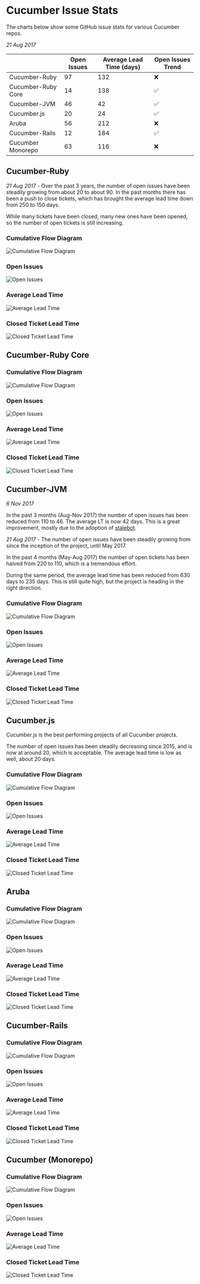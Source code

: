 # Cucumber Issue Stats

The charts below show some GitHub issue stats for various Cucumber repos.

*21 Aug 2017*

|                   | Open Issues   | Average Lead Time (days) | Open Issues Trend |
| ----------------- | ------------- | -------------------------| ------------------|
| Cucumber-Ruby     |            97 |                      132 |             ❌    |
| Cucumber-Ruby Core|            14 |                      138 |             ✅    |
| Cucumber-JVM      |            46 |                       42 |             ✅    |
| Cucumber.js       |            20 |                       24 |             ✅    |
| Aruba             |            56 |                      212 |             ❌    |
| Cucumber-Rails    |            12 |                      184 |             ✅    |
| Cucumber Monorepo |            63 |                      116 |             ❌    |

## Cucumber-Ruby

*21 Aug 2017* - Over the past 3 years, the number of open issues have been steadily growing
from about 20 to about 90. In the past months there has been a push to close tickets,
which has brought the average lead time down from 250 to 150 days.

While many tickets have been closed, many new ones have been opened, so the number of
open tickets is still increasing.

### Cumulative Flow Diagram

![Cumulative Flow Diagram](repos/cucumber/cucumber-ruby/cfd.png)

### Open Issues

![Open Issues](repos/cucumber/cucumber-ruby/open.png)

### Average Lead Time

![Average Lead Time](repos/cucumber/cucumber-ruby/lt.png)

### Closed Ticket Lead Time

![Closed Ticket Lead Time](repos/cucumber/cucumber-ruby/lts.png)

## Cucumber-Ruby Core

### Cumulative Flow Diagram

![Cumulative Flow Diagram](repos/cucumber/cucumber-ruby-core/cfd.png)

### Open Issues

![Open Issues](repos/cucumber/cucumber-ruby-core/open.png)

### Average Lead Time

![Average Lead Time](repos/cucumber/cucumber-ruby-core/lt.png)

### Closed Ticket Lead Time

![Closed Ticket Lead Time](repos/cucumber/cucumber-ruby-core/lts.png)

## Cucumber-JVM

*6 Nov 2017*

In the past 3 months (Aug-Nov 2017) the number of open issues has been reduced
from 110 to 46. The average LT is now 42 days. This is a great improvement, mostly
due to the adoption of [stalebot](https://github.com/probot/stale).

*21 Aug 2017* - The number of open issues have been steadily growing
from since the inception of the project, until May 2017.

In the past 4 months
(May-Aug 2017) the number of open tickets has been halved from 220 to 110,
which is a tremendous effort.

During the same period, the average lead time has been reduced from 630 days to
235 days. This is still quite high, but the project is heading in the right direction.

### Cumulative Flow Diagram

![Cumulative Flow Diagram](repos/cucumber/cucumber-jvm/cfd.png)

### Open Issues

![Open Issues](repos/cucumber/cucumber-jvm/open.png)

### Average Lead Time

![Average Lead Time](repos/cucumber/cucumber-jvm/lt.png)

### Closed Ticket Lead Time

![Closed Ticket Lead Time](repos/cucumber/cucumber-jvm/lts.png)

## Cucumber.js

Cucumber.js is the best performing projects of all Cucumber projects.

The number of open issues has been steadily decreasing since 2015, and is now
at around 20, which is acceptable. The average lead time is low as well,
about 20 days.

### Cumulative Flow Diagram

![Cumulative Flow Diagram](repos/cucumber/cucumber-js/cfd.png)

### Open Issues

![Open Issues](repos/cucumber/cucumber-js/open.png)

### Average Lead Time

![Average Lead Time](repos/cucumber/cucumber-js/lt.png)

### Closed Ticket Lead Time

![Closed Ticket Lead Time](repos/cucumber/cucumber-js/lts.png)

## Aruba

### Cumulative Flow Diagram

![Cumulative Flow Diagram](repos/cucumber/aruba/cfd.png)

### Open Issues

![Open Issues](repos/cucumber/aruba/open.png)

### Average Lead Time

![Average Lead Time](repos/cucumber/aruba/lt.png)

### Closed Ticket Lead Time

![Closed Ticket Lead Time](repos/cucumber/aruba/lts.png)

## Cucumber-Rails

### Cumulative Flow Diagram

![Cumulative Flow Diagram](repos/cucumber/cucumber-rails/cfd.png)

### Open Issues

![Open Issues](repos/cucumber/cucumber-rails/open.png)

### Average Lead Time

![Average Lead Time](repos/cucumber/cucumber-rails/lt.png)

### Closed Ticket Lead Time

![Closed Ticket Lead Time](repos/cucumber/cucumber-rails/lts.png)

## Cucumber (Monorepo)

### Cumulative Flow Diagram

![Cumulative Flow Diagram](repos/cucumber/cucumber/cfd.png)

### Open Issues

![Open Issues](repos/cucumber/cucumber/open.png)

### Average Lead Time

![Average Lead Time](repos/cucumber/cucumber/lt.png)

### Closed Ticket Lead Time

![Closed Ticket Lead Time](repos/cucumber/cucumber/lts.png)
